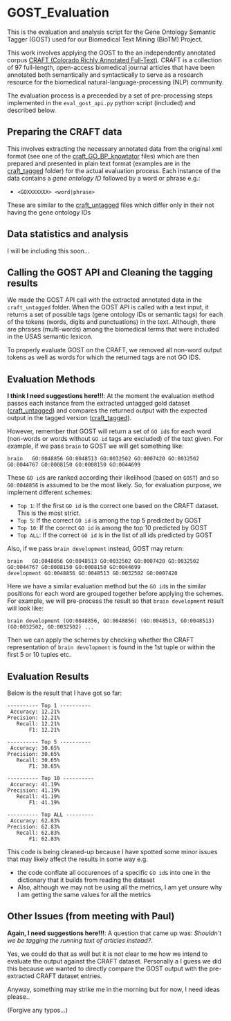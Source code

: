 # GOST_Evaluation
This is the evaluation and analysis script for the Gene Ontology Semantic Tagger (GOST) used for our Biomedical Text Mining (BioTM) Project.

This work involves applying the GOST to the an independently annotated corpus [CRAFT (Colorado Richly Annotated Full-Text)](https://bmcbioinformatics.biomedcentral.com/articles/10.1186/1471-2105-13-161). CRAFT is a collection of 97 full-length, open-access biomedical journal articles that have been annotated both semantically and syntactically to serve as a research resource for the biomedical natural-language-processing (NLP) community.

The evaluation process is a preceeded by a set of pre-processing steps implemented in the `eval_gost_api.py` python script (included) and described below.

## Preparing the CRAFT data
This involves extracting the necessary annotated data from the original xml format (see one of the [craft_GO_BP_knowtator](https://github.com/IgnatiusEzeani/GOST_Evaluation/tree/master/BioTM_Project/craft_GO_BP_knowtator) files) which are then prepared and presented in plain text format (examples are in the [craft_tagged](https://github.com/IgnatiusEzeani/GOST_Evaluation/tree/master/BioTM_Project/craft_tagged) folder) for the actual evaluation process. Each  instance of the data contains a _gene ontology ID_ followed by a word or phrase e.g.:

- `<GOXXXXXXX> <word|phrase>`
  
These are similar to the [craft_untagged](https://github.com/IgnatiusEzeani/GOST_Evaluation/tree/master/BioTM_Project/craft_untagged) files which differ only in their not having the gene ontology IDs

## Data statistics and analysis
I will be including this soon...

## Calling the GOST API and Cleaning the tagging results
We made the GOST API call with the extracted annotated data in the `craft_untagged` folder. When the GOST API is called with a text input, it returns a set of possible tags (gene ontology IDs or semantic tags) for each of the tokens (words, digits and punctuations) in the text. Although, there are phrases (multi-words) among the biomedical terms that were included in the USAS semantic lexicon.

To properly evaluate GOST on the CRAFT, we removed all non-word output tokens as well as words for which the returned tags are not GO IDS.

## Evaluation Methods
**I think I need suggestions here!!!**: At the moment the evaluation method passes each instance from the extracted untagged gold dataset ([craft_untagged](https://github.com/IgnatiusEzeani/GOST_Evaluation/tree/master/BioTM_Project/craft_untagged)) and compares the returned output with the expected output in the tagged version ([craft_tagged](https://github.com/IgnatiusEzeani/GOST_Evaluation/tree/master/BioTM_Project/craft_tagged)).

However, remember that GOST will return a set of `GO id`s for each word (non-words or words without `GO id` tags are excluded) of the text given. For example, if we pass `brain` to GOST we will get something like:

```
brain	GO:0048856 GO:0048513 GO:0032502 GO:0007420 GO:0032502 GO:0044767 GO:0008150 GO:0008150 GO:0044699
```
These `GO id`s are ranked according their likelihood (based on `GOST`) and so `GO:0048856` is assumed to be the most likely. So, for evaluation purpose, we implement different schemes:

- `Top 1`: If the first `GO id` is the correct one based on the CRAFT dataset. This is the most strict.
- `Top 5`: If the correct `GO id` is among the top 5 predicted by GOST
- `Top 10`: If the correct `GO id` is among the top 10 predicted by GOST
- `Top ALL`: If the correct `GO id` is in the list of all ids predicted by GOST

Also, if we pass `brain development` instead, GOST may return:  

```
brain	GO:0048856 GO:0048513 GO:0032502 GO:0007420 GO:0032502 GO:0044767 GO:0008150 GO:0008150 GO:0044699
development	GO:0048856 GO:0048513 GO:0032502 GO:0007420
```
Here we have a similar evaluation method but the `GO id`s in the similar positions for each word are grouped together before applying the schemes. For example, we will pre-process the result so that `brain development` result will look like:
```
brain development (GO:0048856, GO:0048856) (GO:0048513, GO:0048513) (GO:0032502, GO:0032502) ... 
```
Then we can apply the schemes by checking whether the CRAFT representation of `brain development` is found in the 1st tuple or within the first 5 or 10 tuples etc.

## Evaluation Results
Below is the result that I have got so far:

```
---------- Top 1 ----------
 Accuracy: 12.21%
Precision: 12.21%
   Recall: 12.21%
       F1: 12.21%

---------- Top 5 ----------
 Accuracy: 30.65%
Precision: 30.65%
   Recall: 30.65%
       F1: 30.65%

---------- Top 10 ----------
 Accuracy: 41.19%
Precision: 41.19%
   Recall: 41.19%
       F1: 41.19%

---------- Top ALL ---------
 Accuracy: 62.83%
Precision: 62.83%
   Recall: 62.83%
       F1: 62.83%
```

This code is being cleaned-up because I have spotted some minor issues that may likely affect the results in some way e.g.
 
 - the code conflate all occurences of a specific `GO id`s into one in the dictionary that it builds from reading the dataset
 - Also, although we may not be using all the metrics,  I am yet unsure why I am getting the same values for all the metrics
 
## Other Issues (from meeting with Paul)
**Again, I need suggestions here!!!**: A question that came up was: _Shouldn't we be tagging the running text of articles instead?_.

Yes, we could do that as well but it is not clear to me how we intend to evaluate the output against the CRAFT dataset. Personally a
I guess we did this because we wanted to directly compare the GOST output with the pre-extracted CRAFT dataset entries.

Anyway, something may strike me in the morning but for now, I need ideas please..

(Forgive any typos...) 
